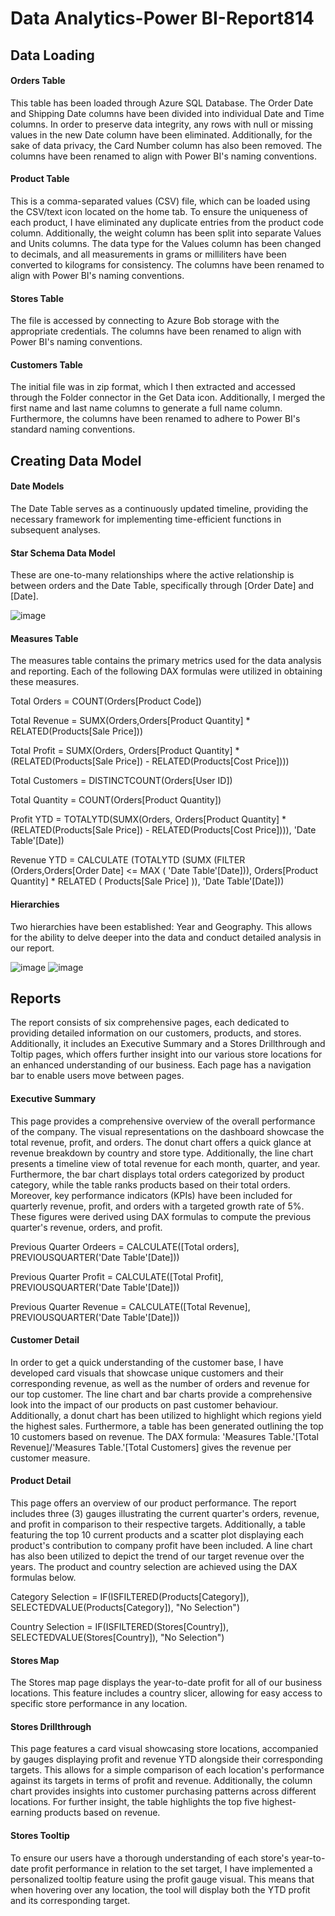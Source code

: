 # Data Analytics-Power BI-Report814

## Data Loading
#### Orders Table
This table has been loaded through Azure SQL Database. The Order Date and Shipping Date columns have been divided into individual Date and Time columns.
In order to preserve data integrity, any rows with null or missing values in the new Date column have been eliminated.
Additionally, for the sake of data privacy, the Card Number column has also been removed. The columns have been renamed to align with Power BI's naming conventions.

#### Product Table
This is a comma-separated values (CSV) file, which can be loaded using the CSV/text icon located on the home tab.
To ensure the uniqueness of each product, I have eliminated any duplicate entries from the product code column.
Additionally, the weight column has been split into separate Values and Units columns.
The data type for the Values column has been changed to decimals, and all measurements in grams or milliliters have been converted to kilograms for consistency.
The columns have been renamed to align with Power BI's naming conventions.

#### Stores Table
The file is accessed by connecting to Azure Bob storage with the appropriate credentials.
The columns have been renamed to align with Power BI's naming conventions.

#### Customers Table
The initial file was in zip format, which I then extracted and accessed through the Folder connector in the Get Data icon.
Additionally, I merged the first name and last name columns to generate a full name column.
Furthermore, the columns have been renamed to adhere to Power BI's standard naming conventions.

## Creating Data Model
#### Date Models
The Date Table serves as a continuously updated timeline, providing the necessary framework for implementing time-efficient functions in subsequent analyses.

#### Star Schema Data Model
These are one-to-many relationships where the active relationship is between orders and the Date Table, specifically through [Order Date] and [Date].

![image](https://github.com/awwal85/data-analytics-power-bi-report814/assets/114372396/b80331e0-0e1a-41ed-acd5-6c49ab850ba8)


#### Measures Table
The measures table contains the primary metrics used for the data analysis and reporting. Each of the following DAX formulas were utilized in obtaining these measures.

Total Orders = COUNT(Orders[Product Code])

Total Revenue = SUMX(Orders,Orders[Product Quantity] * RELATED(Products[Sale Price]))

Total Profit = SUMX(Orders, Orders[Product Quantity] * (RELATED(Products[Sale Price]) - RELATED(Products[Cost Price])))

Total Customers = DISTINCTCOUNT(Orders[User ID])

Total Quantity = COUNT(Orders[Product Quantity])

Profit YTD = TOTALYTD(SUMX(Orders, Orders[Product Quantity] * (RELATED(Products[Sale Price]) - RELATED(Products[Cost Price]))), 'Date Table'[Date])

Revenue YTD = CALCULATE (TOTALYTD (SUMX (FILTER (Orders,Orders[Order Date] <= MAX ( 'Date Table'[Date])),
                              Orders[Product Quantity] * RELATED ( Products[Sale Price] )),
                        'Date Table'[Date]))
#### Hierarchies
Two hierarchies have been established: Year and Geography. This allows for the ability to delve deeper into the data and conduct detailed analysis in our report.

![image](https://github.com/awwal85/data-analytics-power-bi-report814/assets/114372396/f1f21506-56a5-4761-bd9e-dfa3af26ed7f)
![image](https://github.com/awwal85/data-analytics-power-bi-report814/assets/114372396/a072535f-1d08-441e-84fb-8db87c758e2d)

## Reports
The report consists of six comprehensive pages, each dedicated to providing detailed information on our customers, products, and stores. 
Additionally, it includes an Executive Summary and a Stores Drillthrough and Toltip pages, which offers further insight into our various store locations for an enhanced understanding of our business. Each page has a navigation bar to enable users move between pages.

#### Executive Summary
This page provides a comprehensive overview of the overall performance of the company. The visual representations on the dashboard showcase the total revenue, profit, and orders. The donut chart offers a quick glance at revenue breakdown by country and store type. Additionally, the line chart presents a timeline view of total revenue for each month, quarter, and year. Furthermore, the bar chart displays total orders categorized by product category, while the table ranks products based on their total orders. Moreover, key performance indicators (KPIs) have been included for quarterly revenue, profit, and orders with a targeted growth rate of 5%. These figures were derived using DAX formulas to compute the previous quarter's revenue, orders, and profit.

Previous Quarter Ordeers = CALCULATE([Total orders], PREVIOUSQUARTER('Date Table'[Date]))

Previous Quarter Profit = CALCULATE([Total Profit], PREVIOUSQUARTER('Date Table'[Date]))

Previous Quarter Revenue = CALCULATE([Total Revenue], PREVIOUSQUARTER('Date Table'[Date]))

#### Customer Detail 
In order to get a quick understanding of the customer base, I have developed card visuals that showcase unique customers and their corresponding revenue, as well as the number of orders and revenue for our top customer. The line chart and bar charts provide a comprehensive look into the impact of our products on past customer behaviour. Additionally, a donut chart has been utilized to highlight which regions yield the highest sales. Furthermore, a table has been generated outlining the top 10 customers based on revenue. The DAX formula: 'Measures Table.'[Total Revenue]/'Measures Table.'[Total Customers] gives the revenue per customer measure.

#### Product Detail 
This page offers an overview of our product performance. The report includes three (3) gauges illustrating the current quarter's orders, revenue, and profit in comparison to their respective targets. Additionally, a table featuring the top 10 current products and a scatter plot displaying each product's contribution to company profit have been included. A line chart has also been utilized to depict the trend of our target revenue over the years. The product and country selection are achieved using the DAX formulas below.

Category Selection = IF(ISFILTERED(Products[Category]), SELECTEDVALUE(Products[Category]), "No Selection")

Country Selection = IF(ISFILTERED(Stores[Country]), SELECTEDVALUE(Stores[Country]), "No Selection")

#### Stores Map
The Stores map page displays the year-to-date profit for all of our business locations. This feature includes a country slicer, allowing for easy access to specific store performance in any location.

#### Stores Drillthrough
This page features a card visual showcasing store locations, accompanied by gauges displaying profit and revenue YTD alongside their corresponding targets. This allows for a simple comparison of each location's performance against its targets in terms of profit and revenue. Additionally, the column chart provides insights into customer purchasing patterns across different locations. For further insight, the table highlights the top five highest-earning products based on revenue.

#### Stores Tooltip
To ensure our users have a thorough understanding of each store's year-to-date profit performance in relation to the set target, I have implemented a personalized tooltip feature using the profit gauge visual. This means that when hovering over any location, the tool will display both the YTD profit and its corresponding target.
















